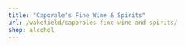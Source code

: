 ```yaml
---
title: "Caporale's Fine Wine & Spirits"
url: /wakefield/caporales-fine-wine-and-spirits/
shop: alcohol
---
```

